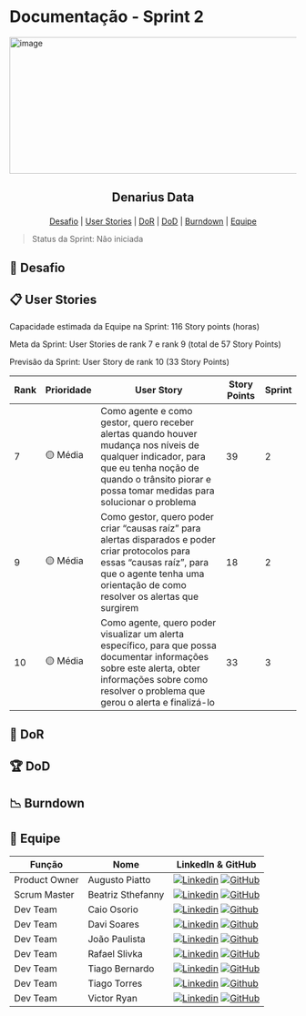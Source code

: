 # Documentação - Sprint 2

<img width="1300" height="240" alt="image" src="https://github.com/user-attachments/assets/7be1261c-228e-4f50-9257-df0f0a3239ea" />

## <p align="center">Denarius Data</p>
<p align="center">
    <a href="#desafio">Desafio</a>  |  
    <a href="#user-stories">User Stories</a>  |   
    <a href="#dor">DoR</a>  |  
    <a href="#dor">DoD</a>  |  
    <a href="#burndown">Burndown</a>  |  
    <a href="#equipe">Equipe</a>
</p>

> Status da Sprint: Não iniciada

<span id="desafio">

## 🏅 Desafio

<span id="user-stories">

## 📋 User Stories

Capacidade estimada da Equipe na Sprint: 116 Story points (horas)

Meta da Sprint: User Stories de rank 7 e rank 9 (total de 57 Story Points)

Previsão da Sprint: User Story de rank 10 (33 Story Points)

| Rank | Prioridade | User Story | Story Points | Sprint |
|-|-|-|-|-|
| 7 | 🟡 Média | Como agente e como gestor, quero receber alertas quando houver mudança nos níveis de qualquer indicador, para que eu tenha noção de quando o trânsito piorar e possa tomar medidas para solucionar o problema | 39 | 2 |
| 9 | 🟡 Média | Como gestor, quero poder criar “causas raíz” para alertas disparados e poder criar protocolos para essas “causas raíz”, para que o agente tenha uma orientação de como resolver os alertas que surgirem | 18 | 2 |
| 10 | 🟡 Média | Como agente, quero poder visualizar um alerta específico, para que possa documentar informações sobre este alerta, obter informações sobre como resolver o problema que gerou o alerta e finalizá-lo | 33 | 3 |

<span id="dor">

## 🏃‍ DoR

<span id="dod">

## 🏆 DoD

<span id="burndown">

## 📉 Burndown

<span id="equipe">

## 👥 Equipe

<div align="center">

|    Função     | Nome                  | LinkedIn & GitHub |
|---------------|-----------------------|-------------------|
| Product Owner | Augusto Piatto        | [![Linkedin](https://img.shields.io/badge/Linkedin-blue?logo=Linkedin&logoColor=white)](https://www.linkedin.com/in/augusto-piatto/) [![GitHub](https://img.shields.io/badge/GitHub-111217?logo=github&logoColor=white)](https://github.com/augustopiatto) |
| Scrum Master  | Beatriz Sthefanny     | [![Linkedin](https://img.shields.io/badge/Linkedin-blue?logo=Linkedin&logoColor=white)](https://www.linkedin.com/in/beatriz-santos-0b6773220/) [![GitHub](https://img.shields.io/badge/GitHub-111217?logo=github&logoColor=white)](https://github.com/BeatrizSantos00) |
| Dev Team      | Caio Osorio           | [![Linkedin](https://img.shields.io/badge/Linkedin-blue?logo=Linkedin&logoColor=white)](https://www.linkedin.com/in/caio-o-a67224200/) [![Github](https://img.shields.io/badge/GitHub-111217?logo=github&logoColor=white)](https://github.com/User-Business) |
| Dev Team      | Davi Soares           | [![Linkedin](https://img.shields.io/badge/Linkedin-blue?logo=Linkedin&logoColor=white)](https://www.linkedin.com/in/dsf21/) [![Github](https://img.shields.io/badge/GitHub-111217?logo=github&logoColor=white)](https://github.com/DaviSFS21) |
| Dev Team      | João Paulista         | [![Linkedin](https://img.shields.io/badge/Linkedin-blue?logo=Linkedin&logoColor=white)](https://www.linkedin.com/in/joaopaulista/) [![Github](https://img.shields.io/badge/GitHub-111217?logo=github&logoColor=white)](https://github.com/joaopaulista) |
| Dev Team      | Rafael Slivka         | [![Linkedin](https://img.shields.io/badge/Linkedin-blue?logo=Linkedin&logoColor=white)](https://www.linkedin.com/in/rafael-lopes-slivka-07753326a/) [![GitHub](https://img.shields.io/badge/GitHub-111217?logo=github&logoColor=white)](https://github.com/rafaslivka) |
| Dev Team      | Tiago Bernardo        | [![Linkedin](https://img.shields.io/badge/Linkedin-blue?logo=Linkedin&logoColor=white)](https://www.linkedin.com/in/tiagobernardosantos/) [![GitHub](https://img.shields.io/badge/GitHub-111217?logo=github&logoColor=white)](https://github.com/TiagoBernardoSantos) |
| Dev Team      | Tiago Torres          | [![Linkedin](https://img.shields.io/badge/Linkedin-blue?logo=Linkedin&logoColor=white)](https://www.linkedin.com/in/tiago-torres-dos-reis/) [![Github](https://img.shields.io/badge/GitHub-111217?logo=github&logoColor=white)](https://github.com/TiagoTReis) |
| Dev Team      | Victor Ryan           | [![Linkedin](https://img.shields.io/badge/Linkedin-blue?logo=Linkedin&logoColor=white)](https://www.linkedin.com/in/victor-ryan-51738b261) [![GitHub](https://img.shields.io/badge/GitHub-111217?logo=github&logoColor=white)](https://github.com/yzvictorr) |

</div>
